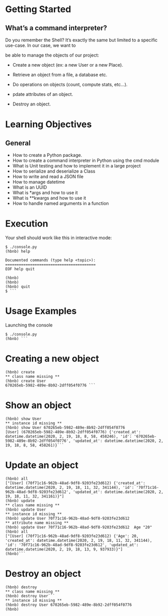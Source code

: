 # Getting Started
## What’s a command interpreter?

Do you remember the Shell? It’s exactly the same but limited to a specific use-case. In our case, we want to

be able to manage the objects of our project:
* Create a new object (ex: a new User or a new Place).
    
* Retrieve an object from a file, a database etc.

* Do operations on objects (count, compute stats, etc…).

* pdate attributes of an object.

* Destroy an object.





    

# Learning Objectives
## General
* How to create a Python package.
* How to create a command interpreter in Python using the cmd module
* What is Unit testing and how to implement it in a large project
* How to serialize and deserialize a Class
* How to write and read a JSON file
* How to manage datetime
* What is an UUID
* What is *args and how to use it
* What is **kwargs and how to use it
* How to handle named arguments in a function

# Execution

Your shell should work like this in interactive mode:
```
$ ./console.py
(hbnb) help

Documented commands (type help <topic>):
========================================
EOF help quit

(hbnb)
(hbnb)
(hbnb) quit
$ ```

```
# Usage Examples

Launching the console
```
$ ./console.py
(hbnb) ```

```
# Creating a new object
```
(hbnb) create
** class name missing **
(hbnb) create User
670265eb-5982-489e-8b92-2dff054f0776 ```
```
# Show an object
```
(hbnb) show User
** instance id missing **
(hbnb) show User 670265eb-5982-489e-8b92-2dff054f0776
[User] (670265eb-5982-489e-8b92-2dff054f0776) {'created_at': datetime.datetime(2020, 2, 19, 18, 8, 58, 458246), 'id': '670265eb-5982-489e-8b92-2dff054f0776', 'updated_at': datetime.datetime(2020, 2, 19, 18, 8, 58, 458261)}```
```
# Update an object
```
(hbnb) all
["[User] (70f71c16-962b-48ad-9df8-9203fe23d612) {'created_at': datetime.datetime(2020, 2, 19, 18, 11, 32, 341144), 'id': '70f71c16-962b-48ad-9df8-9203fe23d612', 'updated_at': datetime.datetime(2020, 2, 19, 18, 11, 32, 341161)}"]
(hbnb) update
** class name missing **
(hbnb) update User
** instance id missing **
(hbnb) update User 70f71c16-962b-48ad-9df8-9203fe23d612
** attribute name missing **
(hbnb) update User 70f71c16-962b-48ad-9df8-9203fe23d612  Age "20"
(hbnb) all
["[User] (70f71c16-962b-48ad-9df8-9203fe23d612) {'Age': 20, 'created_at': datetime.datetime(2020, 2, 19, 18, 11, 32, 341144), 'id': '70f71c16-962b-48ad-9df8-9203fe23d612', 'updated_at': datetime.datetime(2020, 2, 19, 18, 13, 9, 937933)}"]
(hbnb)```
```
# Destroy an object
```
(hbnb) destroy
** class name missing **
(hbnb) destroy User```
** instance id missing **
(hbnb) destroy User 670265eb-5982-489e-8b92-2dff054f0776
(hbnb)

